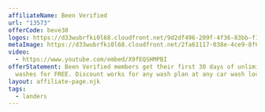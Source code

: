 ```yaml
---
affiliateName: Been Verified
url: "13573"
offerCode: beve30
logos: https://d33wubrfki0l68.cloudfront.net/9d2df496-209f-4f36-83bb-f1564ca60c81/everwash-been-verified-logos.png
metaImage: https://d33wubrfki0l68.cloudfront.net/2fa61117-038e-4ce9-8f6c-66cb88f0efeb/everwash-been-verified-thumbnail.png
video:
  - https://www.youtube.com/embed/X9fEQSHMPBI
offerStatement: Been Verified members get their first 30 days of unlimited car
  washes for FREE. Discount works for any wash plan at any car wash location.
layout: affiliate-page.njk
tags:
  - landers
---
```

